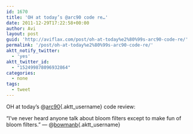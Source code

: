 ```yaml
---
id: 1670
title: 'OH at today’s @arc90 code re…'
date: 2011-12-29T17:22:58+00:00
author: Avi
layout: post
guid: 'http://aviflax.com/post/oh-at-today%e2%80%99s-arc90-code-re/'
permalink: '/post/oh-at-today%e2%80%99s-arc90-code-re/'
aktt_notify_twitter:
  - 'yes'
aktt_twitter_id:
  - "152499878096932864"
categories:
  - none
tags:
  - tweet
---
```

OH at today’s @[arc90](http://twitter.com/arc90){.aktt_username} code review:

“I’ve never heard anyone talk about bloom filters except to make fun of bloom filters.” — @[bowmanb](http://twitter.com/bowmanb){.aktt_username}
